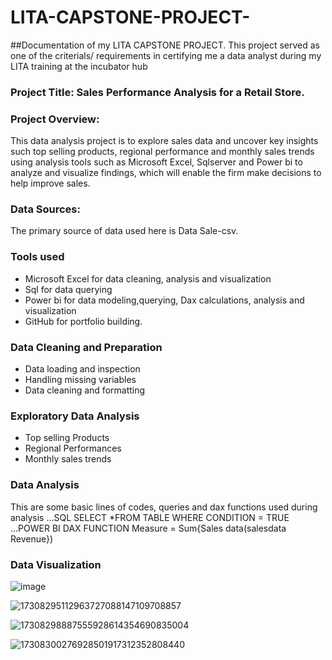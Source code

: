 # LITA-CAPSTONE-PROJECT-
##Documentation of my LITA CAPSTONE PROJECT. This project served as one of the criterials/ requirements in certifying me a data analyst during my LITA training at the incubator hub 
### Project Title: Sales Performance Analysis for a Retail Store.
### Project Overview: 
This data analysis project is to explore sales data and uncover key insights such top selling products, regional performance and monthly sales trends using analysis tools such as Microsoft Excel, Sqlserver and Power bi to analyze and visualize findings, which will enable the firm make decisions to help improve sales.

### Data Sources: 
The primary source of data used here is Data Sale-csv.

### Tools used
- Microsoft Excel for data cleaning, analysis and visualization
- Sql for data querying
- Power bi for data modeling,querying, Dax calculations, analysis and visualization
- GitHub for portfolio building.

### Data Cleaning and Preparation 
- Data loading and inspection
- Handling missing variables
- Data cleaning and formatting

### Exploratory Data Analysis 
- Top selling Products
- Regional Performances
- Monthly sales trends

### Data Analysis 
This are some basic lines of codes, queries and dax functions used during analysis 
...SQL
SELECT *FROM TABLE
WHERE CONDITION = TRUE
...POWER BI DAX FUNCTION 
Measure = Sum{Sales data(salesdata Revenue})
### Data Visualization 
![image](https://github.com/user-attachments/assets/6adf6704-b3da-4bcf-adf7-98ad0b43405c)


![17308295112963727088147109708857](https://github.com/user-attachments/assets/0a208eb6-5ac6-4752-9724-2713f6dc6dc5)


![17308298887555928614354690835004](https://github.com/user-attachments/assets/59b716d0-8cb4-4239-873a-f5059bfc4631)


![17308300276928501917312352808440](https://github.com/user-attachments/assets/cc327843-fbad-4bd9-9688-8dc2f4f665c1)









 
